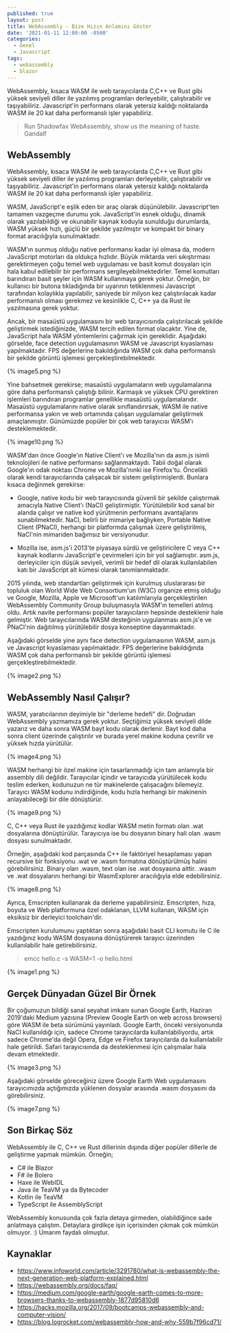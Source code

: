 ```yaml
---
published: true
layout: post
title: WebAssembly - Bize Hızın Anlamını Göster
date: '2021-01-11 12:00:00 -0500'
categories:
  - Genel
  - Javascript
tags:
  - webassembly
  - blazor
---
```

WebAssembly, kısaca WASM ile web tarayıcılarda C,C++ ve Rust gibi yüksek seviyeli diller ile yazılımış programları derleyebilir, çalıştırabilir ve taşıyabiliriz. Javascript'in performans olarak yetersiz kaldığı noktalarda WASM ile 20 kat daha performanslı işler yapabiliriz.

<!--more-->

> Run Shadowfax WebAssembly, show us the meaning of haste. Gandalf

## WebAssembly
WebAssembly, kısaca WASM ile web tarayıcılarda C,C++ ve Rust gibi yüksek seviyeli diller ile yazılımış programları derleyebilir, çalıştırabilir ve taşıyabiliriz. Javascript'in performans olarak yetersiz kaldığı noktalarda WASM ile 20 kat daha performanslı işler yapabiliriz.

WASM, JavaScript'e eşlik eden bir araç olarak düşünülebilir. Javascript'ten tamamen vazgeçme durumu yok. JavaScript'in esnek olduğu, dinamik olarak yazılabildiği ve okunabilir kaynak koduyla sunulduğu durumlarda, WASM yüksek hızlı, güçlü bir şekilde yazılmıştır ve kompakt bir binary format aracılığıyla sunulmaktadır.

WASM'ın sunmuş olduğu native performansı kadar iyi olmasa da, modern JavaScript motorları da oldukça hızlıdır. Büyük miktarda veri sıkıştırması gerektirmeyen çoğu temel web uygulaması ve basit komut dosyaları için hala kabul edilebilir bir performans sergileyebilmektedirler. Temel komutları barındıran basit şeyler için WASM kullanmaya gerek yoktur. Örneğin, bir kullanıcı bir butona tıkladığında bir uyarının tetiklenmesi Javascript tarafından kolaylıkla yapılabilir, saniyede bir milyon kez çalıştırılacak kadar performanslı olması gerekmez ve kesinlikle C, C++ ya da Rust ile yazılmasına gerek yoktur.

Ancak, bir masaüstü uygulamasını bir web tarayıcısında çalıştırılacak şekilde geliştirmek istediğinizde, WASM tercih edilen format olacaktır. Yine de, JavaScript hala WASM yöntemlerini çağırmak için gereklidir.
Aşağıdaki görselde, face detection uygulamasının WASM ve Javascript kıyaslaması yapılmaktadır. FPS değerlerine bakıldığında WASM çok daha performanslı bir şekilde görüntü işlemesi gerçekleştirebilmektedir.

{% image5.png %} 

Yine bahsetmek gerekirse; masaüstü uygulamaların web uygulamalarına göre daha performanslı çalıştığı bilinir. Karmaşık ve yüksek CPU gerektiren işlemleri barındıran programlar genellikle masaüstü uygulamalarıdır. Masaüstü uygulamalarını native olarak sınıflandırırsak, WASM ile native performansa yakın ve web ortamında çalışan uygulamalar geliştirmek amaçlanmıştır. Günümüzde popüler bir çok web tarayıcısı WASM'ı desteklemektedir.

{% image10.png %}

WASM'dan önce Google'ın Native Client'ı ve Mozilla'nın da asm.js isimli teknolojileri ile native performansı sağlanmaktaydı. Tabii doğal olarak Google'ın odak noktası Chrome ve Mozilla'nınki ise Firefox'tu. Öncelikli olarak kendi tarayıcılarında çalışacak bir sistem geliştirmişlerdi. Bunlara kısaca değinmek gerekirse:

- Google, native kodu bir web tarayıcısında güvenli bir şekilde çalıştırmak amacıyla Native Client'ı (NaCl) geliştirmiştir. Yürütülebilir kod sanal bir alanda çalışır ve native kod yürütmenin performans avantajlarını sunabilmektedir. NaCl, belirli bir mimariye bağlıyken, Portable Native Client (PNaCl), herhangi bir platformda çalışmak üzere geliştirilmiş, NaCl'nin mimariden bağımsız bir versiyonudur. 

- Mozilla ise, asm.js'i 2013'te piyasaya sürdü ve geliştiricilere C veya C++ kaynak kodlarını JavaScript'e çevirmeleri için bir yol sağlamıştır. asm.js, derleyiciler için düşük seviyeli, verimli bir hedef dil olarak kullanılabilen katı bir JavaScript alt kümesi olarak tanımlanmaktadır.

2015 yılında, web standartları geliştirmek için kurulmuş uluslararası bir topluluk olan World Wide Web Consortium'un (W3C) organize etmiş olduğu ve Google, Mozilla, Apple ve Microsoft'un katılımlarıyla gerçekleştirilen WebAssembly Community Group buluşmasıyla WASM'ın temelleri atılmış oldu. Artık navite performansı popüler tarayıcıların hepsinde desteklenir hale gelmiştir. Web tarayıcılarında WASM desteğinin uygulanması asm.js'e ve PNaCl'nin dağıtılmış yürütülebilir dosya konseptine dayanmaktadır.

Aşağıdaki görselde yine aynı face detection uygulamasının WASM, asm.js ve Javascript kıyaslaması yapılmaktadır. FPS değerlerine bakıldığında WASM çok daha performanslı bir şekilde görüntü işlemesi gerçekleştirebilmektedir.

{% image2.png %}

## WebAssembly Nasıl Çalışır?
WASM, yaratıcılarının deyimiyle bir "derleme hedefi" dir. Doğrudan WebAssembly yazmamıza gerek yoktur. Seçtiğimiz yüksek seviyeli dilde yazarız ve daha sonra WASM bayt kodu olarak derlenir. Bayt kod daha sonra client üzerinde çalıştırılır ve burada yerel makine koduna çevrilir ve yüksek hızda yürütülür.

{% image4.png %}

WASM herhangi bir özel makine için tasarlanmadığı için tam anlamıyla bir assembly dili değildir. Tarayıcılar içindir ve tarayıcıda yürütülecek kodu teslim ederken, kodunuzun ne tür makinelerde çalışacağını bilemeyiz. Tarayıcı WASM kodunu indirdiğinde, kodu hızla herhangi bir makinenin anlayabileceği bir dile dönüştürür.

{% image9.png %}

C, C++ veya Rust ile yazdığımız kodlar WASM metin formatı olan .wat dosyalarına dönüştürülür. Tarayıcıya ise bu dosyanın binary hali olan .wasm dosyası sunulmaktadır. 

Örneğin, aşağıdaki kod parçasında C++ ile faktöriyel hesaplaması yapan recursive bir fonksiyonu .wat ve .wasm formatına dönüştürülmüş halini görebilirsiniz. Binary olan .wasm, text olan ise .wat dosyasına aittir. .wasm ve .wat dosyalarını herhangi bir WasmExplorer aracılığıyla elde edebilirsiniz.

{% image8.png %}

Ayrıca, Emscripten kullanarak da derleme yapabilirsiniz. Emscripten, hıza, boyuta ve Web platformuna özel odaklanan, LLVM kullanan, WASM için eksiksiz bir derleyici toolchain'dir. 

Emscripten kurulumunu yaptıktan sonra aşağıdaki basit CLI komutu ile C ile yazdığınız kodu WASM dosyasına dönüştürerek tarayıcı üzerinden kullanılabilir hale getirebilirsiniz.

> emcc hello.c -s WASM=1 -o hello.html

{% image1.png %}

## Gerçek Dünyadan Güzel Bir Örnek
Bir çoğumuzun bildiği sanal seyahat imkanı sunan Google Earth, Haziran 2019'daki Medium yazısına (Preview Google Earth on web across browsers) göre WASM ile beta sürümünü yayınladı. Google Earth, önceki versiyonunda NaCI kullanıldığı için, sadece Chrome tarayıcılarda kullanılabiliyordu, artık sadece Chrome'da değil Opera, Edge ve Firefox tarayıcılarda da kullanılabilir hale getirildi. Safari tarayıcısında da desteklenmesi için çalışmalar hala devam etmektedir. 

{% image3.png %}

Aşağıdaki görselde göreceğiniz üzere Google Earth Web uygulamasını tarayıcımızda açtığımızda yüklenen dosyalar arasında .wasm dosyasını da görebilirsiniz.

{% image7.png %}

## Son Birkaç Söz
WebAssembly ile C, C++ ve Rust dillerinin dışında diğer popüler dillerle de geliştirme yapmak mümkün. Örneğin; 

- C# ile Blazor
- F# ile Bolero
- Haxe ile WebIDL
- Java ile TeaVM ya da Bytecoder
- Kotlin ile TeaVM
- TypeScript ile AssemblyScript

WebAssembly konusunda çok fazla detaya girmeden, olabildiğince sade anlatmaya çalıştım. Detaylara girdikçe işin içerisinden çıkmak çok mümkün olmuyor. :) Umarım faydalı olmuştur.

## Kaynaklar
- https://www.infoworld.com/article/3291780/what-is-webassembly-the-next-generation-web-platform-explained.html
- https://webassembly.org/docs/faq/
- https://medium.com/google-earth/google-earth-comes-to-more-browsers-thanks-to-webassembly-1877d95810d6
- https://hacks.mozilla.org/2017/09/bootcamps-webassembly-and-computer-vision/
- https://blog.logrocket.com/webassembly-how-and-why-559b7f96cd71/